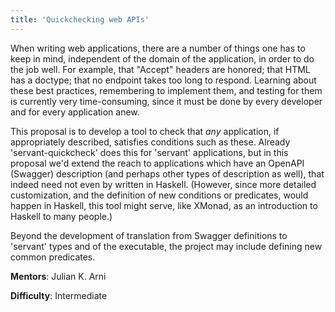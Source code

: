 ```yaml
---
title: 'Quickchecking web APIs'
---
```


When writing web applications, there are a number of things one has to keep in
mind, independent of the domain of the application, in order to do the job
well. For example, that "Accept" headers are honored; that HTML has a doctype;
that no endpoint takes too long to respond. Learning about these best
practices, remembering to implement them, and testing for them is currently
very time-consuming, since it must be done by every developer and for every
application anew.

This proposal is to develop a tool to check that *any* application, if
appropriately described, satisfies conditions such as these. Already
'servant-quickcheck' does this for 'servant' applications, but in this proposal
we'd extend the reach to applications which have an OpenAPI (Swagger)
description (and perhaps other types of description as well), that indeed need
not even by written in Haskell. (However, since more detailed customization,
and the definition of new conditions or predicates, would happen in Haskell,
this tool might serve, like XMonad, as an introduction to Haskell to many
people.)

Beyond the development of translation from Swagger definitions to 'servant'
types and of the executable, the project may include defining new common
predicates.

**Mentors**: Julian K. Arni

**Difficulty**: Intermediate
